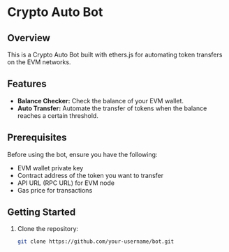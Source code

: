 # Crypto Auto Bot

## Overview

This is a Crypto Auto Bot built with ethers.js for automating token transfers on the EVM networks.

## Features

- **Balance Checker:** Check the balance of your EVM wallet.
- **Auto Transfer:** Automate the transfer of tokens when the balance reaches a certain threshold.

## Prerequisites

Before using the bot, ensure you have the following:

- EVM wallet private key
- Contract address of the token you want to transfer
- API URL (RPC URL) for EVM node
- Gas price for transactions

## Getting Started

1. Clone the repository:

   ```bash
   git clone https://github.com/your-username/bot.git
